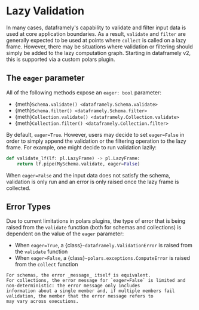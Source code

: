 # Lazy Validation

In many cases, dataframely's capability to validate and filter input data is used at core application boundaries.
As a result, `validate` and `filter` are generally expected to be used at points where `collect` is called on a lazy
frame. However, there may be situations where validation or filtering should simply be added to the lazy computation
graph. Starting in dataframely v2, this is supported via a custom polars plugin.

## The `eager` parameter

All of the following methods expose an `eager: bool` parameter:

- {meth}`Schema.validate() <dataframely.Schema.validate>`
- {meth}`Schema.filter() <dataframely.Schema.filter>`
- {meth}`Collection.validate() <dataframely.Collection.validate>`
- {meth}`Collection.filter() <dataframely.Collection.filter>`

By default, `eager=True`. However, users may decide to set `eager=False` in order to simply append the validation or
the filtering operation to the lazy frame. For example, one might decide to run validation lazily:

```python
def validate_lf(lf: pl.LazyFrame) -> pl.LazyFrame:
    return lf.pipe(MySchema.validate, eager=False)
```

When `eager=False` and the input data does not satisfy the schema, validation is only run and an error is only raised
once the lazy frame is collected.

## Error Types

Due to current limitations in polars plugins, the type of error that is being raised from the `validate` function (both
for schemas and collections) is dependent on the value of the `eager` parameter:

- When `eager=True`, a {class}`~dataframely.ValidationError` is raised from the `validate` function
- When `eager=False`, a {class}`~polars.exceptions.ComputeError` is raised from the `collect` function

```{note}
For schemas, the error _message_ itself is equivalent.
For collections, the error message for `eager=False` is limited and non-deterministic: the error message only includes
information about a single member and, if multiple members fail validation, the member that the error message refers to
may vary across executions.
```
